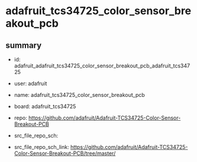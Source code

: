 # adafruit_tcs34725_color_sensor_breakout_pcb
 
## summary 
* id: adafruit_adafruit_tcs34725_color_sensor_breakout_pcb_adafruit_tcs34725
* user: adafruit
* name: adafruit_tcs34725_color_sensor_breakout_pcb
* board: adafruit_tcs34725
* repo: https://github.com/adafruit/Adafruit-TCS34725-Color-Sensor-Breakout-PCB



* src_file_repo_sch: 
* src_file_repo_sch_link: https://github.com/adafruit/Adafruit-TCS34725-Color-Sensor-Breakout-PCB/tree/master/







